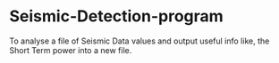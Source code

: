 # Seismic-Detection-program
To analyse a file of Seismic Data values and output useful info like, the Short Term power into a new file.

